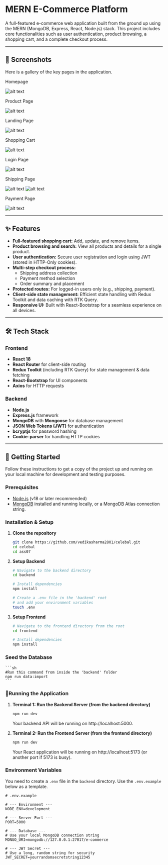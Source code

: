 # MERN E-Commerce Platform

A full-featured e-commerce web application built from the ground up using the MERN (MongoDB, Express, React, Node.js) stack. This project includes core functionalities such as user authentication, product browsing, a shopping cart, and a complete checkout process.

---

## 📸 Screenshots

Here is a gallery of the key pages in the application.

Homepage	

![alt text](frontend/src/assets/images/Homepage.png)

Product Page

![alt text](frontend/src/assets/images/ItemDetail.png)

Landing Page

![alt text](frontend/src/assets/images/landingPage.png)

Shopping Cart	

![alt text](frontend/src/assets/images/CartPage.png)

Login Page

![alt text](frontend/src/assets/images/sigInPage.png)

Shipping Page	

![alt text](frontend/src/assets/images/ShippingPage.png)
![alt text](frontend/src/assets/images/OrderSummary.png)

Payment Page

![alt text](frontend/src/assets/images/PaymentMethod.png)

---

## ✨ Features

- **Full-featured shopping cart:** Add, update, and remove items.
- **Product browsing and search:** View all products and details for a single product.
- **User authentication:** Secure user registration and login using JWT (stored in HTTP-Only cookies).
- **Multi-step checkout process:**
  - Shipping address collection
  - Payment method selection
  - Order summary and placement
- **Protected routes:** For logged-in users only (e.g., shipping, payment).
- **Client-side state management:** Efficient state handling with Redux Toolkit and data caching with RTK Query.
- **Responsive UI:** Built with React-Bootstrap for a seamless experience on all devices.

---

## 🛠️ Tech Stack

### Frontend
- **React 18**
- **React Router** for client-side routing
- **Redux Toolkit** (including RTK Query) for state management & data fetching
- **React-Bootstrap** for UI components
- **Axios** for HTTP requests

### Backend
- **Node.js**
- **Express.js** framework
- **MongoDB** with **Mongoose** for database management
- **JSON Web Tokens (JWT)** for authentication
- **bcryptjs** for password hashing
- **Cookie-parser** for handling HTTP cookies

---

## 🚀 Getting Started

Follow these instructions to get a copy of the project up and running on your local machine for development and testing purposes.

### Prerequisites

- [Node.js](https://nodejs.org/en/) (v18 or later recommended)
- [MongoDB](https://www.mongodb.com/try/download/community) installed and running locally, or a MongoDB Atlas connection string.

### Installation & Setup

1.  **Clone the repository**
    ```sh
    git clone https://github.com/vedikasharma2801/celebal.git
    cd celebal
    cd ass07
    ```

2.  **Setup Backend**
    ```sh
    # Navigate to the backend directory
    cd backend

    # Install dependencies
    npm install

    # Create a .env file in the 'backend' root
    # and add your environment variables
    touch .env
    ```

3.  **Setup Frontend**
    ```sh
    # Navigate to the frontend directory from the root
    cd frontend

    # Install dependencies
    npm install
    ```
### Seed the Database
    ```sh
    #Run this command from inside the 'backend' folder
    npm run data:import
    ```

### 🚀Running the Application

1.  **Terminal 1: Run the Backend Server (from the backend directory)**

    ```sh
    npm run dev
    ```
    Your backend API will be running on http://localhost:5000.


2.  **Terminal 2: Run the Frontend Server (from the frontend directory)**

    ```sh
    npm run dev
    ```
    Your React application will be running on http://localhost:5173 (or another port if 5173 is busy).

### Environment Variables

You need to create a `.env` file in the `backend` directory. Use the `.env.example` below as a template.

```env
# .env.example

# --- Environment ---
NODE_ENV=development

# --- Server Port ---
PORT=5000

# --- Database ---
# Use your local MongoDB connection string
MONGO_URI=mongodb://127.0.0.1:27017/e-commerce

# --- JWT Secret ---
# Use a long, random string for security
JWT_SECRET=yourrandomsecretstring12345

